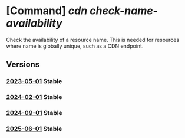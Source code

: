 # [Command] _cdn check-name-availability_

Check the availability of a resource name. This is needed for resources where name is globally unique, such as a CDN endpoint.

## Versions

### [2023-05-01](/Resources/mgmt-plane/L3Byb3ZpZGVycy9taWNyb3NvZnQuY2RuL2NoZWNrbmFtZWF2YWlsYWJpbGl0eQ==/2023-05-01.xml) **Stable**

<!-- mgmt-plane /providers/microsoft.cdn/checknameavailability 2023-05-01 -->

### [2024-02-01](/Resources/mgmt-plane/L3Byb3ZpZGVycy9taWNyb3NvZnQuY2RuL2NoZWNrbmFtZWF2YWlsYWJpbGl0eQ==/2024-02-01.xml) **Stable**

<!-- mgmt-plane /providers/microsoft.cdn/checknameavailability 2024-02-01 -->

### [2024-09-01](/Resources/mgmt-plane/L3Byb3ZpZGVycy9taWNyb3NvZnQuY2RuL2NoZWNrbmFtZWF2YWlsYWJpbGl0eQ==/2024-09-01.xml) **Stable**

<!-- mgmt-plane /providers/microsoft.cdn/checknameavailability 2024-09-01 -->

### [2025-06-01](/Resources/mgmt-plane/L3Byb3ZpZGVycy9taWNyb3NvZnQuY2RuL2NoZWNrbmFtZWF2YWlsYWJpbGl0eQ==/2025-06-01.xml) **Stable**

<!-- mgmt-plane /providers/microsoft.cdn/checknameavailability 2025-06-01 -->
